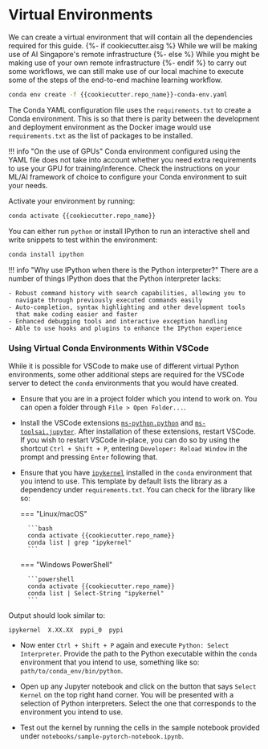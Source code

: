 # Virtual Environments

We can create a virtual environment that will contain all the 
dependencies required for this guide.
{%- if cookiecutter.aisg %}
While we will be making use of AI Singapore's remote infrastructure
{%- else %}
While you might be making use of your own remote infrastructure
{%- endif %}
to carry out some workflows, we can still make use of our local
machine to execute some of the steps of the end-to-end machine learning
workflow.

```bash
conda env create -f {{cookiecutter.repo_name}}-conda-env.yaml
```

The Conda YAML configuration file uses the `requirements.txt` to create
a Conda environment. This is so that there is parity between the 
development and deployment environment as the Docker image would use 
`requirements.txt` as the list of packages to be installed.

!!! info "On the use of GPUs"
    Conda environment configured using the YAML file does not take into
    account whether you need extra requirements to use your GPU for
    training/inference. Check the instructions on your ML/AI framework
    of choice to configure your Conda environment to suit your needs.

Activate your environment by running:

```bash
conda activate {{cookiecutter.repo_name}}
```

You can either run `python` or install IPython to run an interactive
shell and write snippets to test within the environment:

```bash
conda install ipython
```

!!! info "Why use IPython when there is the Python interpreter?"
    There are a number of things IPython does that the Python 
    interpreter lacks:

    - Robust command history with search capabilities, allowing you to
      navigate through previously executed commands easily
    - Auto-completion, syntax highlighting and other development tools
      that make coding easier and faster
    - Enhanced debugging tools and interactive exception handling
    - Able to use hooks and plugins to enhance the IPython experience

### Using Virtual Conda Environments Within VSCode

While it is possible for VSCode to make use of different virtual Python
environments, some other additional steps are required for the VSCode
server to detect the `conda` environments that you would have created.

- Ensure that you are in a project folder which you intend to work
  on. You can open a folder through `File > Open Folder...`.

- Install the VSCode extensions [`ms-python.python`][py-ext] and
  [`ms-toolsai.jupyter`][jy-ext]. After installation of these 
  extensions, restart VSCode. If you wish to restart VSCode in-place,
  you can do so by using the shortcut `Ctrl + Shift + P`, entering 
  `Developer: Reload Window` in the prompt and pressing `Enter` 
  following that.

- Ensure that you have [`ipykernel`][ipyk] installed in the `conda` 
  environment that you intend to use. This template by default lists 
  the library as a dependency under  `requirements.txt`. You can check
  for the library like so:

    === "Linux/macOS"

        ```bash
        conda activate {{cookiecutter.repo_name}}
        conda list | grep "ipykernel"
        ```
  
    === "Windows PowerShell"

        ```powershell
        conda activate {{cookiecutter.repo_name}}
        conda list | Select-String "ipykernel"
        ```

Output should look similar to:

```
ipykernel  X.XX.XX  pypi_0  pypi
```

- Now enter `Ctrl + Shift + P` again and execute 
  `Python: Select Interpreter`. Provide the path to the Python 
  executable within the `conda` environment that you intend to use, 
  something like so: `path/to/conda_env/bin/python`.

- Open up any Jupyter notebook and click on the button that says
  `Select Kernel` on the top right hand corner. You will be presented
  with a selection of Python interpreters. Select the one that
  corresponds to the environment you intend to use.

- Test out the kernel by running the cells in the sample notebook
  provided under `notebooks/sample-pytorch-notebook.ipynb`.

[py-ext]: https://marketplace.visualstudio.com/items?itemName=ms-python.python
[jy-ext]: https://marketplace.visualstudio.com/items?itemName=ms-toolsai.jupyter
[ipyk]: https://ipython.readthedocs.io/en/stable/install/kernel_install.html
